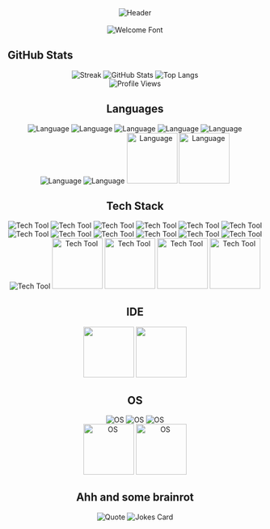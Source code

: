<div align="center">
  <img src="https://user-images.githubusercontent.com/74038190/225813708-98b745f2-7d22-48cf-9150-083f1b00d6c9.gif" alt="Header" />
  </br>
  </br>
  <img src="https://readme-typing-svg.herokuapp.com?font=Fira+Code&pause=1000&color=FF5600&center=true&width=435&lines=welcome+back+to+adilverse" alt="Welcome Font" />
</div>




## GitHub Stats

<div align="center">
    <img src="https://github-readme-streak-stats.herokuapp.com/?user=adilhusain01&theme=dark" alt="Streak" /> <img src="https://github-readme-stats.vercel.app/api?username=adilhusain01&show_icons=true&theme=dark" alt="GitHub Stats" /> <img src="https://github-readme-stats.vercel.app/api/top-langs/?username=adilhusain01&layout=donut&theme=dark" alt="Top Langs" />
    </br>
    <img src="https://komarev.com/ghpvc/?username=adilhusain01" alt="Profile Views"/>
</p>

##  Languages

<div align="center">
  <img src="https://img.shields.io/badge/Solidity-%23363636.svg?style=for-the-badge&logo=solidity&logoColor=white" alt="Language"/>
  <img src="https://img.shields.io/badge/java-%23ED8B00.svg?style=for-the-badge&logo=openjdk&logoColor=white" alt="Language"/>
  <img src="https://img.shields.io/badge/php-%23777BB4.svg?style=for-the-badge&logo=php&logoColor=white" alt="Language" />
  <img src="https://img.shields.io/badge/swift-F54A2A?style=for-the-badge&logo=swift&logoColor=white" alt="Language"/>
  <img src="https://img.shields.io/badge/c-%2300599C.svg?style=for-the-badge&logo=c&logoColor=white" alt="Language"/>
  <img src="https://img.shields.io/badge/-GraphQL-E10098?style=for-the-badge&logo=graphql&logoColor=white" alt="Language"/>
  <img src="https://img.shields.io/badge/bash_script-%23121011.svg?style=for-the-badge&logo=gnu-bash&logoColor=white" alt="Language"/>
  <img src="https://user-images.githubusercontent.com/74038190/212257454-16e3712e-945a-4ca2-b238-408ad0bf87e6.gif" width="100" alt="Language"/>
  <img src="https://user-images.githubusercontent.com/74038190/212257472-08e52665-c503-4bd9-aa20-f5a4dae769b5.gif" width="100" alt="Language"/>
</div>

##  Tech Stack

<div align="center">
  <img src="https://img.shields.io/badge/Next-black?style=for-the-badge&logo=next.js&logoColor=white" alt="Tech Tool"/>
  <img src="https://img.shields.io/badge/vite-%23646CFF.svg?style=for-the-badge&logo=vite&logoColor=white" alt="Tech Tool"/>
  <img src="https://img.shields.io/badge/express.js-%23404d59.svg?style=for-the-badge&logo=express&logoColor=%2361DAFB" alt="Tech Tool"/>
  <img src="https://img.shields.io/badge/Supabase-3ECF8E?style=for-the-badge&logo=supabase&logoColor=white" alt="Tech Tool"/>
  <img src="https://img.shields.io/badge/tailwindcss-%2338B2AC.svg?style=for-the-badge&logo=tailwind-css&logoColor=white" alt="Tech Tool"/>
  <img src="https://img.shields.io/badge/github%20actions-%232671E5.svg?style=for-the-badge&logo=githubactions&logoColor=white" alt="Tech Tool"/>
  <img src="https://img.shields.io/badge/redis-%23DD0031.svg?style=for-the-badge&logo=redis&logoColor=white" alt="Tech Tool"/>
  <img src="https://img.shields.io/badge/postgres-%23316192.svg?style=for-the-badge&logo=postgresql&logoColor=white" alt="Tech Tool"/>
  <img src="https://img.shields.io/badge/Bun-%23000000.svg?style=for-the-badge&logo=bun&logoColor=white" alt="Tech Tool"/>
  <img src="https://img.shields.io/badge/django-%23092E20.svg?style=for-the-badge&logo=django&logoColor=white" alt="Tech Tool"/>
  <img src="https://img.shields.io/badge/Insomnia-black?style=for-the-badge&logo=insomnia&logoColor=5849BE" alt="Tech Tool"/>
  <img src="https://img.shields.io/badge/threejs-black?style=for-the-badge&logo=three.js&logoColor=white" alt="Tech Tool"/>
  <img src="https://img.shields.io/badge/docker-%230db7ed.svg?style=for-the-badge&logo=docker&logoColor=white" alt="Tech Tool"/>
  <img src="https://user-images.githubusercontent.com/74038190/212257460-738ff738-247f-4445-a718-cdd0ca76e2db.gif" width="100" alt="Tech Tool"/>
  <img src="https://user-images.githubusercontent.com/74038190/212257467-871d32b7-e401-42e8-a166-fcfd7baa4c6b.gif" width="100" alt="Tech Tool"/>
  <img src="https://user-images.githubusercontent.com/74038190/212281775-b468df30-4edc-4bf8-a4ee-f52e1aaddc86.gif" width="100" alt="Tech Tool"/>
    <img src="https://github.com/Anmol-Baranwal/Cool-GIFs-For-GitHub/assets/74038190/398b19b1-9aae-4c1f-8bc0-d172a2c08d68" width="100" alt="Tech Tool"/>
</div>

## IDE

<p align="center">
  <img src="https://user-images.githubusercontent.com/74038190/212257465-7ce8d493-cac5-494e-982a-5a9deb852c4b.gif" width="100" />
  <img src="https://github.com/Anmol-Baranwal/Cool-GIFs-For-GitHub/assets/74038190/de038172-e903-4951-926c-755878deb0b4" width="100" />
</p>

## OS

<p align="center">
  <img src="https://img.shields.io/badge/Arch%20Linux-1793D1?logo=arch-linux&logoColor=fff&style=for-the-badge" alt="OS"/>
  <img src="https://img.shields.io/badge/iOS-000000?style=for-the-badge&logo=ios&logoColor=white" alt="OS"/>
  <img src="https://img.shields.io/badge/mac%20os-000000?style=for-the-badge&logo=macos&logoColor=F0F0F0" alt="OS"/>
  </br>
  <img src="https://github.com/Anmol-Baranwal/Cool-GIFs-For-GitHub/assets/74038190/3fb2cdf6-8920-462e-87a4-95af376418aa" width="100" alt="OS"/>
    <img src="https://user-images.githubusercontent.com/74038190/212281763-e6ecd7ef-c4aa-45b6-a97c-f33f6bb592bd.gif" width="100" alt="OS"/>
</p>

## Ahh and some brainrot

<div align="center">
  <img src="https://quotes-github-readme.vercel.app/api?type=horizontal&theme=dark" alt="Quote"/>
  <img src="https://readme-jokes.vercel.app/api" alt="Jokes Card" />
</div>
